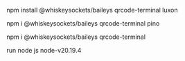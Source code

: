npm install @whiskeysockets/baileys qrcode-terminal luxon

npm i @whiskeysockets/baileys qrcode-terminal pino

npm i @whiskeysockets/baileys qrcode-terminal

run node js node-v20.19.4
